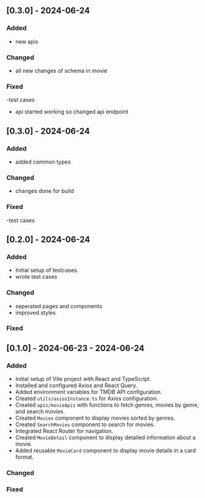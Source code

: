 ## [0.3.0] - 2024-06-24

### Added
- new apis
### Changed
- all new changes of schema in movie
### Fixed
-test cases
- api started working so changed api endpoint


## [0.3.0] - 2024-06-24

### Added
- added common types
### Changed
- changes done for build
### Fixed
-test cases


## [0.2.0] - 2024-06-24

### Added
- Initial setup of testcases.
- wrote test cases


### Changed
- seperated pages and components
- improved styles
### Fixed

## [0.1.0] - 2024-06-23 - 2024-06-24

### Added
- Initial setup of Vite project with React and TypeScript.
- Installed and configured Axios and React Query.
- Added environment variables for TMDB API configuration.
- Created `utils/axiosInstance.ts` for Axios configuration.
- Created `apis/movieApis` with functions to fetch genres, movies by genre, and search movies.
- Created `Movies` component to display movies sorted by genres.
- Created `SearchMovies` component to search for movies.
- Integrated React Router for navigation.
- Created `MovieDetail` component to display detailed information about a movie.
- Added reusable `MovieCard` component to display movie details in a card format.

### Changed
### Fixed